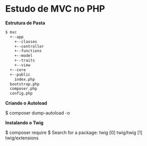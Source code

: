 # Estudo de MVC no PHP

**Estrutura de Pasta**

```bash
$ mvc
  +--app
    +--classes
    +--controller
    +--functions
    +--model
    +--traits
    +--view
  +--core
  +--public
    index.php
  bootstrap.php
  composer.php
  config.php
```

**Criando o Autoload**

$ composer dump-autoload -o

**Instalando o Twig**

$ composer require
$ Search for a package: twig
[0] twig/twig
[1] twig/extensions

